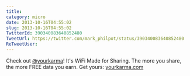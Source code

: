 ```yaml
---
title: 
category: micro
date: 2013-10-16T04:55:02
slug: 2013-10-16T04:55:02
TwitterId: 390340083640852480
TweetUrl: https://twitter.com/mark_philpot/status/390340083640852480
ReTweetUser: 
---
```


Check out [@yourkarma](https://twitter.com/yourkarma)! It's WiFi Made for Sharing. The more you share, the more FREE data you earn. Get yours: [yourkarma.com](https://yourkarma.com)